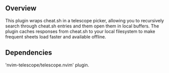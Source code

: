 ## Overview
This plugin wraps cheat.sh in a telescope picker, allowing you to recursively search through cheat.sh entries and them open them in local buffers. 
The plugin caches responses from cheat.sh to your local filesystem to make frequent sheets load faster and available offline.

## Dependencies
'nvim-telescope/telescope.nvim' plugin.

